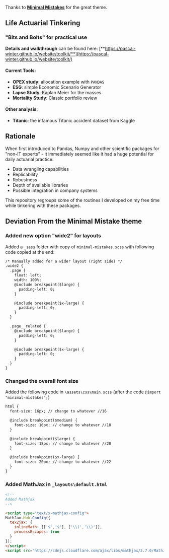 
Thanks to [**Minimal Mistakes**](https://mmistakes.github.io/minimal-mistakes/) for the great theme.

## Life Actuarial Tinkering

### "Bits and Bolts" for practical  use

**Details and walkthrough** can be found here: [**https://pascal-winter.github.io/website/toolkit/**](https://pascal-winter.github.io/website/toolkit/)

#### Current Tools:
* **OPEX study**: allocation example with `PANDAS`
* **ESG**: simple Economic Scenario Generator
* **Lapse Study**: Kaplan Meier for the masses
* **Mortality Study**: Classic portfolio review

#### Other analysis:
* **Titanic**: the infamous Titanic accident dataset from Kaggle


## Rationale

When first introduced to Pandas, Numpy and other scientific packages for "non-IT experts" - it immediately seemed like it had a huge potential for daily actuarial practice:
* Data wrangling capabilities
* Replicability
* Robustness
* Depth of available libraries
* Possible integration in company systems   

This repository regroups some of the routines I developed on my free time while tinkering with these packages.

## Deviation From the Minimal Mistake theme

### Added new option "wide2" for layouts
Added a ``_sass`` folder with copy of `minimal-mistakes.scss` with following code copied at the end:
```html
/* Manually added for a wider layout (right side) */
.wide2 {
  .page {
    float: left;
    width: 100%;
    @include breakpoint($large) {
      padding-left: 0;
    }

    @include breakpoint($x-large) {
      padding-left: 0;
    }
  }

  .page__related {
    @include breakpoint($large) {
      padding-left: 0;
    }

    @include breakpoint($x-large) {
      padding-left: 0;
    }
  }
}
```

### Changed the overall font size
Added the following code in `\assets\css\main.scss`
(after the  code `@import "minimal-mistakes";`)

```html
html {
  font-size: 16px; // change to whatever //16

  @include breakpoint($medium) {
    font-size: 16px; // change to whatever //18
  }

  @include breakpoint($large) {
    font-size: 18px; // change to whatever //20
  }

  @include breakpoint($x-large) {
    font-size: 20px; // change to whatever //22
  }
}
```


### Added MathJax in `_layouts\default.html`

```html
<!--
Added Mathjax
-->

<script type="text/x-mathjax-config">
MathJax.Hub.Config({
  tex2jax: {
    inlineMath: [['$','$'], ['\\(','\\)']],
    processEscapes: true
  }
});
</script>
<script src="https://cdnjs.cloudflare.com/ajax/libs/mathjax/2.7.0/MathJax.js?config=TeX-AMS-MML_HTMLorMML" type="text/javascript"></script>
```
